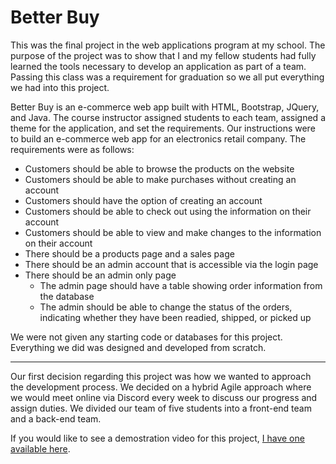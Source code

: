 # Better Buy

This was the final project in the web applications program at my school. The purpose of the project was to show that I and my fellow students had fully learned the tools necessary to develop an application as part of a team. Passing this class was a requirement for graduation so we all put everything we had into this project.

Better Buy is an e-commerce web app built with HTML, Bootstrap, JQuery, and Java. The course instructor assigned students to each team, assigned a theme for the application, and set the requirements. Our instructions were to build an e-commerce web app for an electronics retail company. The requirements were as follows:

* Customers should be able to browse the products on the website
* Customers should be able to make purchases without creating an account
* Customers should have the option of creating an account
* Customers should be able to check out using the information on their account
* Customers should be able to view and make changes to the information on their account
* There should be a products page and a sales page
* There should be an admin account that is accessible via the login page
* There should be an admin only page
   * The admin page should have a table showing order information from the database
   * The admin should be able to change the status of the orders, indicating whether they have been readied, shipped, or picked up

We were not given any starting code or databases for this project. Everything we did was designed and developed from scratch.

- - -

Our first decision regarding this project was how we wanted to approach the development process. We decided on a hybrid Agile approach where we would meet online via Discord every week to discuss our progress and assign duties. We divided our team of five students into a front-end team and a back-end team.

If you would like to see a demostration video for this project, [I have one available here](https://youtu.be/hTtq9Ars7Bc).
